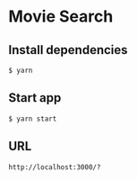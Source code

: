 # Movie Search

## Install dependencies
```
$ yarn
```

## Start app
```
$ yarn start
```
## URL
```
http://localhost:3000/?
```

